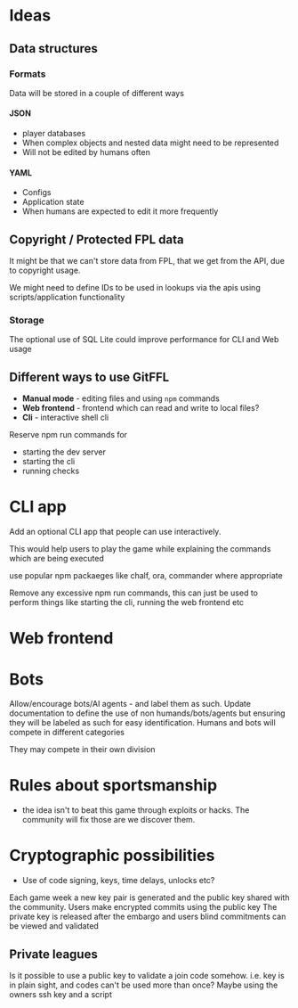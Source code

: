 # Ideas


## Data structures

### Formats

Data will be stored in a couple of different ways

#### JSON

 - player databases
 - When complex objects and nested data might need to be represented
 - Will not be edited by humans often

#### YAML

 - Configs
 - Application state
 - When humans are expected to edit it more frequently


## Copyright / Protected FPL data

It might be that we can't store data from FPL, that we get from the API, due to copyright usage. 

We might need to define IDs to be used in lookups via the apis using scripts/application functionality

### Storage

The optional use of SQL Lite could improve performance for CLI and Web usage


## Different ways to use GitFFL

 - **Manual mode** - editing files and using `npm` commands
 - **Web frontend** - frontend which can read and write to local files?
 - **Cli** - interactive shell cli


Reserve npm run commands for

 - starting the dev server
 - starting the cli
 - running checks

# CLI app

Add an optional CLI app that people can use interactively. 

This would help users to play the game while explaining the commands which are being executed

use popular npm packaeges like chalf, ora, commander where appropriate 

Remove any excessive npm run commands, this can just be used to perform things like starting the cli, running the web frontend etc


# Web frontend


# Bots
Allow/encourage bots/AI agents - and label them as such. Update documentation to define the use of non humands/bots/agents but ensuring they will be labeled as such for easy identification. Humans and bots will compete in different categories

They may compete in their own division

# Rules about sportsmanship

 - the idea isn't to beat this game through exploits or hacks. The community will fix those are we discover them.


# Cryptographic possibilities

 - Use of code signing, keys, time delays, unlocks etc?

Each game week a new key pair is generated and the public key shared with the community.
Users make encrypted commits using the public key
The private key is released after the embargo and users blind commitments can be viewed and validated



## Private leagues

Is it possible to use a public key to validate a join code somehow. i.e. key is in plain sight, and codes can't be used more than once? Maybe using the owners ssh key and a script